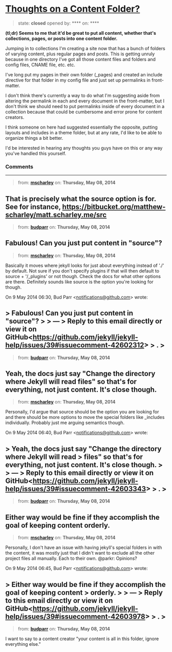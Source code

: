 # [Thoughts on a Content Folder?](https://github.com/jekyll/jekyll-help/issues/39)

> state: **closed** opened by: **** on: ****

**(tl;dr) Seems to me that it&#x27;d be great to put all content, whether that&#x27;s collections, pages, or posts into one content folder.**


Jumping in to collections I&#x27;m creating a site now that has a bunch of folders of varying content, plus regular pages and posts. This is getting unruly because in one directory I&#x27;ve got all those content files and folders and config files, CNAME file, etc. etc.

I&#x27;ve long put my pages in their own folder (_pages) and created an include directive for that folder in my config file and just set up permalinks in front-matter. 

I don&#x27;t think there&#x27;s currently a way to do what I&#x27;m suggesting aside from altering the permalink in each and every document in the front-matter, but I don&#x27;t think we should need to put permalinks inside of every document in a collection because that could be cumbersome and error prone for content creators.

I think someone on here had suggested essentially the opposite, putting layouts and includes in a theme folder, but at any rate, I&#x27;d like to be able to organize things a bit better. 

I&#x27;d be interested in hearing any thoughts you guys have on this or any way you&#x27;ve handled this yourself.

### Comments

---
> from: [**mscharley**](https://github.com/jekyll/jekyll-help/issues/39#issuecomment-42601525) on: **Thursday, May 08, 2014**

That is precisely what the source option is for. See for instance, https://bitbucket.org/matthew-scharley/matt.scharley.me/src
---
> from: [**budparr**](https://github.com/jekyll/jekyll-help/issues/39#issuecomment-42602312) on: **Thursday, May 08, 2014**

Fabulous! Can you just put content in &quot;source&quot;? 
---
> from: [**mscharley**](https://github.com/jekyll/jekyll-help/issues/39#issuecomment-42603081) on: **Thursday, May 08, 2014**

Basically it moves where jekyll looks for just about everything instead of
&#x27;./&#x27; by default. Not sure if you don&#x27;t specify plugins if that will then
default to source + &#x27;/_plugins&#x27; or not though. Check the docs for what
other options are there. Definitely sounds like source is the option you&#x27;re
looking for though.


On 9 May 2014 06:30, Bud Parr &lt;notifications@github.com&gt; wrote:

&gt; Fabulous! Can you just put content in &quot;source&quot;?
&gt;
&gt; —
&gt; Reply to this email directly or view it on GitHub&lt;https://github.com/jekyll/jekyll-help/issues/39#issuecomment-42602312&gt;
&gt; .
&gt;
---
> from: [**budparr**](https://github.com/jekyll/jekyll-help/issues/39#issuecomment-42603343) on: **Thursday, May 08, 2014**

Yeah, the docs just say &quot;Change the directory where Jekyll will read files&quot; so that&#x27;s for everything, not just content. It&#x27;s close though.
---
> from: [**mscharley**](https://github.com/jekyll/jekyll-help/issues/39#issuecomment-42603653) on: **Thursday, May 08, 2014**

Personally, I&#x27;d argue that source should be the option you are looking for
and there should be more options to move the special folders like _includes
individually. Probably just me arguing semantics though.


On 9 May 2014 06:40, Bud Parr &lt;notifications@github.com&gt; wrote:

&gt; Yeah, the docs just say &quot;Change the directory where Jekyll will read
&gt; files&quot; so that&#x27;s for everything, not just content. It&#x27;s close though.
&gt;
&gt; —
&gt; Reply to this email directly or view it on GitHub&lt;https://github.com/jekyll/jekyll-help/issues/39#issuecomment-42603343&gt;
&gt; .
&gt;
---
> from: [**budparr**](https://github.com/jekyll/jekyll-help/issues/39#issuecomment-42603978) on: **Thursday, May 08, 2014**

Either way would be fine if they accomplish the goal of keeping content orderly.
---
> from: [**mscharley**](https://github.com/jekyll/jekyll-help/issues/39#issuecomment-42604147) on: **Thursday, May 08, 2014**

Personally, I don&#x27;t have an issue with having jekyll&#x27;s special folders in
with the content, it was mostly just that I didn&#x27;t want to exclude all the
other project files all manually. Each to their own. @parkr: Opinions?


On 9 May 2014 06:45, Bud Parr &lt;notifications@github.com&gt; wrote:

&gt; Either way would be fine if they accomplish the goal of keeping content
&gt; orderly.
&gt;
&gt; —
&gt; Reply to this email directly or view it on GitHub&lt;https://github.com/jekyll/jekyll-help/issues/39#issuecomment-42603978&gt;
&gt; .
&gt;
---
> from: [**budparr**](https://github.com/jekyll/jekyll-help/issues/39#issuecomment-42604402) on: **Thursday, May 08, 2014**

I want to say to a content creator &quot;your content is all in this folder, ignore everything else.&quot; 
